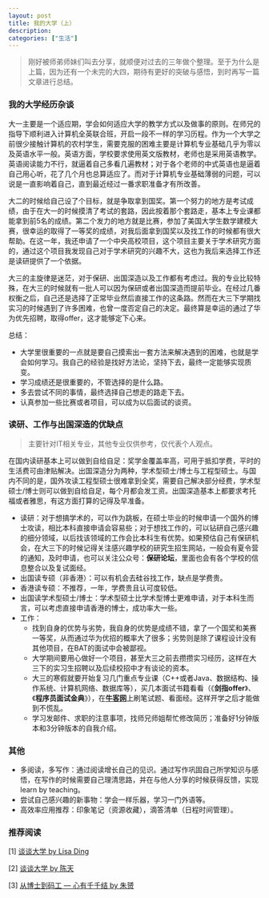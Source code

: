 ```yaml
---
layout: post
title: 我的大学（上）
description:
categories: ["生活"]
---
```


> 刚好被师弟师妹们叫去分享，就顺便对过去的三年做个整理。至于为什么是上篇，因为还有一个未完的大四，期待有更好的突破与感悟，到时再写一篇文章进行总结。

### 我的大学经历杂谈

大一主要是一个适应期，学会如何适应大学的教学方式以及做事的原则。在师兄的指导下顺利进入计算机全英联合班，开启一段不一样的学习历程。作为一个大学之前很少接触计算机的农村学生，需要克服的困难主要是计算机专业基础几乎为零以及英语水平一般。英语方面，学校要求使用英文版教材，老师也是采用英语教学。英语阅读能力不行，就逼着自己多看几遍教材；对于各个老师的中式英语也是逼着自己用心听，花了几个月也总算适应了。而对于计算机专业基础薄弱的问题，可以说是一直影响着自己，直到最近经过一番求职准备才有所改善。

大二的时候给自己设了个目标，就是争取拿到国奖。第一个努力的地方是考试成绩，由于在大一的时候摸清了考试的套路，因此按着那个套路走，基本上专业课都能拿到前5名的成绩。第二个发力的地方就是比赛，参加了美国大学生数学建模大赛，很幸运的取得了一等奖的成绩，对我后面拿到国奖以及找工作的时候都有很大帮助。在这一年，我还申请了一个中央高校项目，这个项目主要关于学术研究方面的，通过这个项目我发现自己对于学术研究的兴趣不大，这也为我后来选择工作还是读研提供了一个依据。

大三的主旋律是迷茫，对于保研、出国深造以及工作都有考虑过。我的专业比较特殊，在大三的时候就有一批人可以因为保研或者出国深造而提前毕业。在经过几番权衡之后，自己还是选择了正常毕业然后直接工作的这条路。然而在大三下学期找实习的时候遇到了许多困难，也曾一度否定自己的决定。最终算是幸运的通过了华为优先招聘，取得offer，这才能够定下心来。

总结：

- 大学里很重要的一点就是要自己摸索出一套方法来解决遇到的困难，也就是学会如何学习。我自己的经验是找好方法论，坚持下去，最终一定能够实现质变。
- 学习成绩还是很重要的，不管选择的是什么路。
- 多去尝试不同的事情，最终选择自己想走的路走下去。
- 认真参加一些比赛或者项目，可以成为以后面试的谈资。

### 读研、工作与出国深造的优缺点

> 主要针对IT相关专业，其他专业仅供参考，仅代表个人观点。

在国内读研基本上可以做到自给自足：奖学金覆盖率高，可用于抵扣学费，平时的生活费可由津贴解决。出国深造分为两种，学术型硕士/博士与工程型硕士。与国内不同的是，国外攻读工程型硕士很难拿到全奖，需要自己解决部分经费，学术型硕士/博士则可以做到自给自足，每个月都会发工资。出国深造基本上都要求考托福或者雅思，有这方面打算的记得及早准备。

- 读研：对于想搞学术的，可以作为跳板，在硕士毕业的时候申请一个国外的博士攻读，相比本科直接申请会容易些；对于想找工作的，可以钻研自己感兴趣的细分领域，以后找该领域的工作会比本科生有优势。如果预估自己有保研机会，在大三下的时候记得关注感兴趣学校的研究生招生网站，一般会有夏令营的通知，及时申请，也可以关注公众号：**保研论坛**，里面也会有各个学校的信息整合以及复试面经。
- 出国读专硕（非香港）：可以有机会去硅谷找工作，缺点是学费贵。
- 香港读专硕：不推荐，一年，学费贵且认可度较低。
- 出国读学术型硕士/博士：学术型硕士比学术型博士更难申请，对于本科生而言，可以考虑直接申请香港的博士，成功率大一些。
- 工作：
    - 找到自身的优势与劣势，我自身的优势是成绩不错，拿了一个国奖和美赛一等奖，从而通过华为优招的概率大了很多；劣势则是除了课程设计没有其他项目，在BAT的面试中会被鄙视。
    - 大学期间要用心做好一个项目，甚至大三之前去攒攒实习经历，这样在大三下的实习生招聘以及后续校招中才有谈论的资本。
    - 大三的寒假就要开始复习几门重点专业课（C++或者Java、数据结构、操作系统、计算机网络、数据库等），买几本面试书籍看看（《**剑指offer**》、《**程序员面试金典**》），在[**牛客网**](http://www.nowcoder.com/)上刷笔试题、看面经。这样开学之后才能做到不慌乱。
    - 学习发邮件、求职的注意事项，找师兄师姐帮忙修改简历；准备好1分钟版本和3分钟版本的自我介绍。


### 其他

- 多阅读，多写作：通过阅读增长自己的见识。通过写作巩固自己所学知识与感悟，在写作的时候需要自己理清思路，并在与他人分享的时候获得反馈，实现learn by teaching。
- 尝试自己感兴趣的新事物：学会一样乐器，学习一门外语等。
- 高效率应用推荐：印象笔记（资源收藏），滴答清单（日程时间管理）。

### 推荐阅读

[1] [谈谈大学 by Lisa Ding](http://dinglisa.com/blog/2014/05/03/my-talk-on-university/)

[2] [谈谈大学 by 陈天](http://mp.weixin.qq.com/s?__biz=MzA3NDM0ODQwMw==&mid=202126172&idx=1&sn=3bce92c8a95205de87b9e3b52d281ccd&mpshare=1&scene=1&srcid=1014jW6iFNcvwUfb0ZrCTBgQ#rd) 

[3] [从博士到码工 — 心有千千结 by 朱赟](http://mp.weixin.qq.com/s?__biz=MzA4ODgwNjk1MQ==&mid=405675970&idx=1&sn=e1c5a9e35c217600b5d11f57f6a336e5&mpshare=1&scene=1&srcid=1014pQdzUKEXCnOX6QbNZ6NA#rd)
